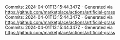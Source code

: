 Commits: 2024-04-01T13:15:44.347Z - Generated via https://github.com/marketplace/actions/artificial-grass
<br>
Commits: 2024-04-01T13:15:44.347Z - Generated via https://github.com/marketplace/actions/artificial-grass
<br>
Commits: 2024-04-01T13:15:44.347Z - Generated via https://github.com/marketplace/actions/artificial-grass
<br>
